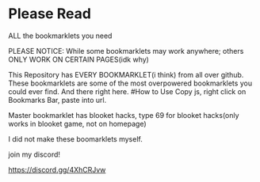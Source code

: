 # Please Read
ALL the bookmarklets you need

PLEASE NOTICE:
While some bookmarklets may work anywhere; others ONLY WORK ON CERTAIN PAGES(idk why)


This Repository has EVERY BOOKMARKLET(i think) from all over github.
These bookmarklets are some of the most overpowered bookmarklets you could ever find.
And there right here.
#How to Use
Copy js, right click on Bookmarks Bar, paste into url.


Master bookmarklet has blooket hacks, type 69 for blooket hacks(only works in blooket game, not on homepage)



I did not make these boomarklets myself.



join my discord!


https://discord.gg/4XhCRJvw
